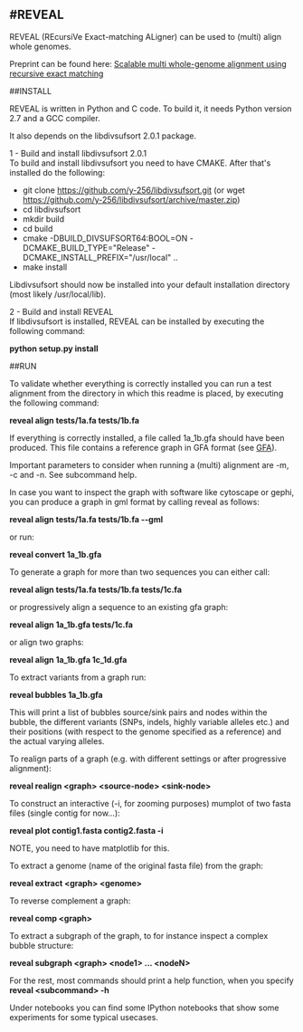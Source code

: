 
#REVEAL
-----------------

REVEAL (REcursiVe Exact-matching ALigner) can be used to (multi) align whole genomes.

Preprint can be found here: [Scalable multi whole-genome alignment using recursive exact matching](http://www.biorxiv.org/content/early/2015/07/17/022715)

##INSTALL

REVEAL is written in Python and C code. To build it, it needs Python version 2.7 and a GCC compiler.

It also depends on the libdivsufsort 2.0.1 package.


1 - Build and install libdivsufsort 2.0.1  
To build and install libdivsufsort you need to have CMAKE. After that's installed do the following:  

- git clone https://github.com/y-256/libdivsufsort.git (or wget https://github.com/y-256/libdivsufsort/archive/master.zip)
- cd libdivsufsort
- mkdir build
- cd build
- cmake -DBUILD\_DIVSUFSORT64:BOOL=ON -DCMAKE\_BUILD\_TYPE="Release" -DCMAKE\_INSTALL\_PREFIX="/usr/local" ..
- make install

Libdivsufsort should now be installed into your default installation directory (most likely /usr/local/lib).  

2 - Build and install REVEAL  
If libdivsufsort is installed, REVEAL can be installed by executing the following command:

**python setup.py install**

##RUN

To validate whether everything is correctly installed you can run a test alignment from the directory in which this readme is placed, by executing the following command:  

**reveal align tests/1a.fa tests/1b.fa**  

If everything is correctly installed, a file called 1a\_1b.gfa should have been produced. This file contains a reference graph in GFA format (see [GFA](http://lh3.github.io/2014/07/19/a-proposal-of-the-grapical-fragment-assembly-format/)).

Important parameters to consider when running a (multi) alignment are -m, -c and -n. See subcommand help.

In case you want to inspect the graph with software like cytoscape or gephi, you can produce a graph in gml format by calling reveal as follows:

**reveal align tests/1a.fa tests/1b.fa --gml**

or run:

**reveal convert 1a_1b.gfa**

To generate a graph for more than two sequences you can either call:

**reveal align tests/1a.fa tests/1b.fa tests/1c.fa**

or progressively align a sequence to an existing gfa graph:

**reveal align 1a_1b.gfa tests/1c.fa**

or align two graphs:

**reveal align 1a_1b.gfa 1c_1d.gfa**

To extract variants from a graph run:

**reveal bubbles 1a&#95;1b.gfa**

This will print a list of bubbles source/sink pairs and nodes within the bubble, the different variants (SNPs, indels, highly variable alleles etc.) and their positions (with respect to the genome specified as a reference) and the actual varying alleles.

To realign parts of a graph (e.g. with different settings or after progressive alignment):

**reveal realign \<graph\> \<source-node\> \<sink-node\>**

To construct an interactive (-i, for zooming purposes) mumplot of two fasta files (single contig for now...):

**reveal plot contig1.fasta contig2.fasta -i**

NOTE, you need to have matplotlib for this.

To extract a genome (name of the original fasta file) from the graph:

**reveal extract \<graph\> \<genome\>**

To reverse complement a graph:

**reveal comp \<graph\>**

To extract a subgraph of the graph, to for instance inspect a complex bubble structure:

**reveal subgraph \<graph\> \<node1\> ...  \<nodeN\>**

For the rest, most commands should print a help function, when you specify **reveal \<subcommand\> -h**

Under notebooks you can find some IPython notebooks that show some experiments for some typical usecases.
